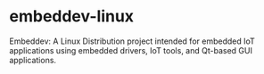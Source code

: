 # embeddev-linux
Embeddev: A Linux Distribution project intended for embedded IoT applications using embedded drivers, IoT tools, and Qt-based GUI applications.
